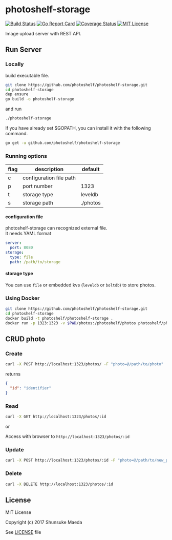 # photoshelf-storage
[![Build Status](https://travis-ci.org/photoshelf/photoshelf-storage.svg?branch=master)](https://travis-ci.org/photoshlef/photoshelf-storage)
[![Go Report Card](https://goreportcard.com/badge/github.com/photoshelf/photoshelf-storage)](https://goreportcard.com/report/github.com/photoshelf/photoshelf-storage)
[![Coverage Status](http://coveralls.io/repos/github/photoshelf/photoshelf-storage/badge.svg?branch=master)](https://coveralls.io/github/photoshelf/photoshelf-storage?branch=master)
[![MIT License](http://img.shields.io/badge/license-MIT-blue.svg?style=flat)](LICENSE)  

Image upload server with REST API.

## Run Server
### Locally
build executable file.
```bash
git clone https://github.com/photoshelf/photoshelf-storage.git
cd photoshelf-storage
dep ensure
go build -o photoshelf-storage
```

and run
```bash
./photoshelf-storage
```

If you have already set $GOPATH, you can install it with the following command.
```bash
go get -u github.com/photoshelf/photoshelf-storage
```

### Running options
|flag|description            |default |
|----|-----------------------|--------|
|c   |configuration file path|        |
|p   |port number            |1323    |
|t   |storage type           |leveldb |
|s   |storage path           |./photos|

#### configuration file
photoshelf-storage can recognized external file.  
It needs YAML format
```yaml
server:
  port: 8080
storage:
  type: file
  path: /path/to/storage
```
#### storage type
You can use `file` or embedded kvs (`leveldb` or `boltdb`) to store photos.

### Using Docker
```bash
git clone https://github.com/photoshelf/photoshelf-storage.git
cd photoshelf-storage
docker build -t photoshelf/photoshelf-storage .
docker run -p 1323:1323 -v $PWD/photos:/photoshelf/photos photoshelf/photoshelf-storage
```

## CRUD photo
### Create
```bash
curl -X POST http://localhost:1323/photos/ -F "photo=@/path/to/photo"
```

returns 
```json
{
  "id": "identifier"
}
```

### Read
```bash
curl -X GET http://localhost:1323/photos/:id
```
  
or  
  
Access with browser to `http://localhost:1323/photos/:id`


### Update
```bash
curl -X POST http://localhost:1323/photos/:id -F "photo=@/path/to/new_photo"
```

### Delete
```bash
curl -X DELETE http://localhost:1323/photos/:id
```

## License
MIT License

Copyright (c) 2017 Shunsuke Maeda

See [LICENSE](./LICENSE) file
